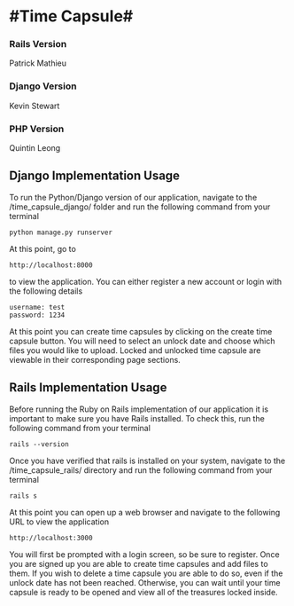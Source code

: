 #Time Capsule#
============

### Rails Version
Patrick Mathieu

### Django Version
Kevin Stewart

### PHP Version
Quintin Leong

## Django Implementation Usage ##
To run the Python/Django version of our application, navigate to the /time_capsule_django/ folder and run the following command
from your terminal
```
python manage.py runserver
```
At this point, go to 
```
http://localhost:8000
```
to view the application. You can either register a new account or login with the following details
```
username: test
password: 1234
```
At this point you can create time capsules by clicking on the create time capsule button. You will need to select an unlock date and choose which files you would like to upload. Locked and unlocked time capsule are viewable in their corresponding page sections.

## Rails Implementation Usage ##
Before running the Ruby on Rails implementation of our application it is important to make sure you have Rails installed. To check this, run the following command from your terminal
```
rails --version
```
Once you have verified that rails is installed on your system, navigate to the /time_capsule_rails/ directory and run the following command from your terminal
```
rails s
```
At this point you can open up a web browser and navigate to the following URL to view the application
```
http://localhost:3000
```
You will first be prompted with a login screen, so be sure to register. Once you are signed up you are able to create time capsules and add files to them. If you wish to delete a time capsule you are able to do so, even if the unlock date has not been reached. Otherwise, you can wait until your time capsule is ready to be opened and view all of the treasures locked inside.
